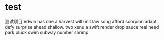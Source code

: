 # test
测试项目
edwin has one a harvest will unit law song afford scorpion adapt defy surprise ahead shallow.
two xenu a swift render drop sauce real need park pluck swim subway number shrimp
